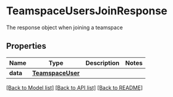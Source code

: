 # TeamspaceUsersJoinResponse

The response object when joining a teamspace

## Properties

| Name     | Type                                  | Description | Notes |
| -------- | ------------------------------------- | ----------- | ----- |
| **data** | [**TeamspaceUser**](TeamspaceUser.md) |             |

[[Back to Model list]](../README.md#documentation-for-models) [[Back to API list]](../README.md#documentation-for-api-endpoints) [[Back to README]](../README.md)
